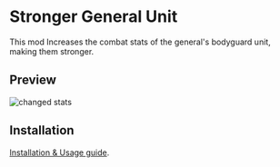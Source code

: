# Stronger General Unit

This mod Increases the combat stats of the general's bodyguard unit, making them stronger.

## Preview
![changed stats](https://github.com/user-attachments/assets/d06b9260-262e-4c1e-be42-484a5b25167a)

## Installation

[Installation & Usage guide](https://github.com/pureAliNajafi/TW_Shogun2_mods/blob/main/README.md#installation--usage).


